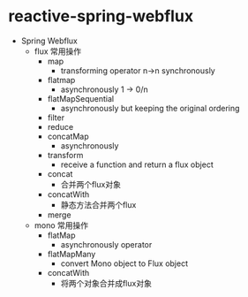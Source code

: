 # reactive-spring-webflux
* Spring Webflux
  * flux 常用操作
    * map
      * transforming operator n->n synchronously
    * flatmap
      * asynchronously 1 -> 0/n
    * flatMapSequential
      * asynchronously but keeping the original ordering
    * filter
    * reduce
    * concatMap
      * asynchronously
    * transform
      * receive a function and return a flux object
    * concat
      * 合并两个flux对象
    * concatWith
      * 静态方法合并两个flux
    * merge
  * mono 常用操作
    * flatMap
      * asynchronously operator
    * flatMapMany
      * convert Mono object to Flux object
    * concatWith
      * 将两个对象合并成flux对象
